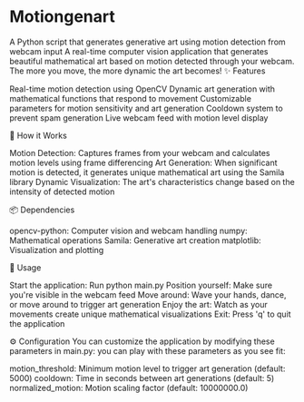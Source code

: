 # Motiongenart
A Python script that generates generative art using motion detection from webcam input
A real-time computer vision application that generates beautiful mathematical art based on motion detected through your webcam. The more you move, the more dynamic the art becomes!
✨ Features

Real-time motion detection using OpenCV
Dynamic art generation with mathematical functions that respond to movement
Customizable parameters for motion sensitivity and art generation
Cooldown system to prevent spam generation
Live webcam feed with motion level display

🔧 How it Works

Motion Detection: Captures frames from your webcam and calculates motion levels using frame differencing
Art Generation: When significant motion is detected, it generates unique mathematical art using the Samila library
Dynamic Visualization: The art's characteristics change based on the intensity of detected motion

📦 Dependencies

opencv-python: Computer vision and webcam handling
numpy: Mathematical operations
Samila: Generative art creation
matplotlib: Visualization and plotting

📖 Usage

Start the application: Run python main.py
Position yourself: Make sure you're visible in the webcam feed
Move around: Wave your hands, dance, or move around to trigger art generation
Enjoy the art: Watch as your movements create unique mathematical visualizations
Exit: Press 'q' to quit the application

⚙️ Configuration
You can customize the application by modifying these parameters in main.py:
you can play with these parameters as you see fit:

motion_threshold: Minimum motion level to trigger art generation (default: 5000)
cooldown: Time in seconds between art generations (default: 5)
normalized_motion: Motion scaling factor (default: 10000000.0)
